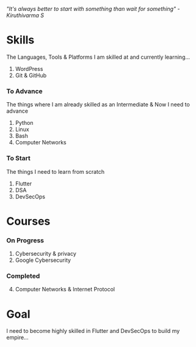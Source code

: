 *"It's always better to start with something*
		*than wait for something"*
							*- Kiruthivarma S*
							
# Skills
The Languages, Tools & Platforms I am skilled at and currently learning...
1. WordPress
2. Git & GitHub
### To Advance
The things where I am already skilled as an Intermediate & Now I need to advance
1. Python
2. Linux
3. Bash
4. Computer Networks
### To Start
The things I need to learn from scratch
1. Flutter
2. DSA
3. DevSecOps

# Courses
### On Progress
1. Cybersecurity & privacy
2. Google Cybersecurity 
### Completed
4. Computer Networks & Internet Protocol

# Goal
I need to become highly skilled in Flutter and DevSecOps to build my empire...

